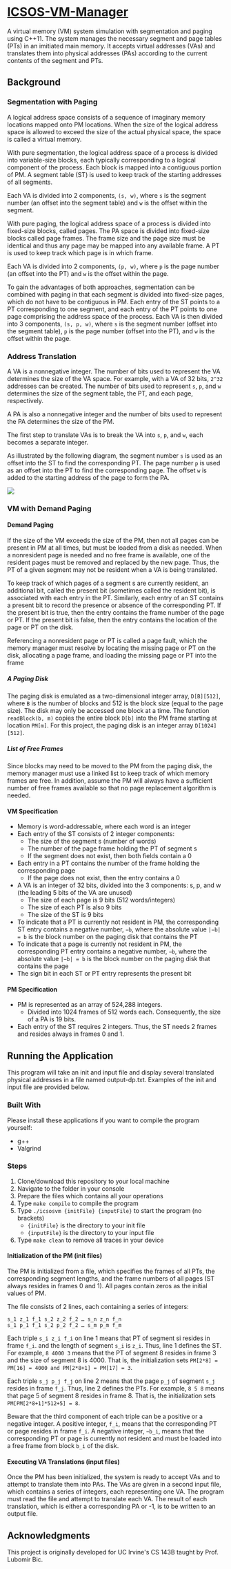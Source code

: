 # [ICSOS-VM-Manager](https://github.com/imliuyzh/ICSOS-VM-Manager)
A virtual memory (VM) system simulation with segmentation and paging using C++11. The system manages the necessary segment and page tables (PTs) in an imitiated main memory. It accepts virtual addresses (VAs) and translates them into physical addresses (PAs) according to the current contents of the segment and PTs.

## Background
### Segmentation with Paging
A logical address space consists of a sequence of imaginary memory locations mapped onto PM locations. When the size of the logical address space is allowed to exceed the size of the actual physical space, the space is called a virtual memory.
 
With pure segmentation, the logical address space of a process is divided into variable-size blocks, each typically corresponding to a logical component of the process. Each block is mapped into a contiguous portion of PM. A segment table (ST) is used to keep track of the starting addresses of all segments.
 
Each VA is divided into 2 components, ```(s, w)```, where ```s``` is the segment number (an offset into the segment table) and ```w``` is the offset within the segment.
 
With pure paging, the logical address space of a process is divided into fixed-size blocks, called pages. The PA space is divided into fixed-size blocks called page frames. The frame size and the page size must be identical and thus any page may be mapped into any available frame. A PT is used to keep track which page is in which frame.
 
Each VA is divided into 2 components, ```(p, w)```, where ```p``` is the page number (an offset into the PT) and ```w``` is the offset within the page.
 
To gain the advantages of both approaches, segmentation can be combined with paging in that each segment is divided into fixed-size pages, which do not have to be contiguous in PM. Each entry of the ST points to a PT corresponding to one segment, and each entry of the PT points to one page comprising the address space of the process. Each VA is then divided into 3 components, ```(s, p, w)```, where ```s``` is the segment number (offset into the segment table), ```p``` is the page number (offset into the PT), and ```w``` is the offset within the page.

### Address Translation
A VA is a nonnegative integer. The number of bits used to represent the VA determines the size of the VA space. For example, with a VA of 32 bits, ```2^32``` addresses can be created. The number of bits used to represent ```s```, ```p```, and ```w``` determines the size of the segment table, the PT, and each page, respectively.
 
A PA is also a nonnegative integer and the number of bits used to represent the PA determines the size of the PM.
 
The first step to translate VAs is to break the VA into ```s```, ```p```, and ```w```, each becomes a separate integer.
 
As illustrated by the following diagram, the segment number ```s``` is used as an offset into the ST to find the corresponding PT. The page number ```p``` is used as an offset into the PT to find the corresponding page. The offset ```w``` is added to the starting address of the page to form the PA.

<img src="https://ibb.co/2MLcsT5" />

### VM with Demand Paging
#### Demand Paging
If the size of the VM exceeds the size of the PM, then not all pages can be present in PM at all times, but must be loaded from a disk as needed. When a nonresident page is needed and no free frame is available, one of the resident pages must be removed and replaced by the new page. Thus, the PT of a given segment may not be resident when a VA is being translated.
 
To keep track of which pages of a segment s are currently resident, an additional bit, called the present bit (sometimes called the resident bit), is associated with each entry in the PT. Similarly, each entry of an ST contains a present bit to record the presence or absence of the corresponding PT. If the present bit is true, then the entry contains the frame number of the page or PT. If the present bit is false, then the entry contains the location of the page or PT on the disk.
 
Referencing a nonresident page or PT is called a page fault, which the memory manager must resolve by locating the missing page or PT on the disk, allocating a page frame, and loading the missing page or PT into the frame

##### A Paging Disk
The paging disk is emulated as a two-dimensional integer array, ```D[B][512]```, where ```B``` is the number of blocks and 512 is the block size (equal to the page size). The disk may only be accessed one block at a time. The function ```readBlock(b, m)``` copies the entire block ```D[b]``` into the PM frame starting at location ```PM[m]```. For this project, the paging disk is an integer array ```D[1024][512]```.

##### List of Free Frames
Since blocks may need to be moved to the PM from the paging disk, the memory manager must use a linked list to keep track of which memory frames are free. In addition, assume the PM will always have a sufficient number of free frames available so that no page replacement algorithm is needed.

#### VM Specification
+ Memory is word-addressable, where each word is an integer
+ Each entry of the ST consists of 2 integer components:
    + The size of the segment s (number of words)
    + The number of the page frame holding the PT of segment s
    + If the segment does not exist, then both fields contain a 0
+ Each entry in a PT contains the number of the frame holding the corresponding page
    + If the page does not exist, then the entry contains a 0
+ A VA is an integer of 32 bits, divided into the 3 components: s, p, and w (the leading 5 bits of the VA are unused)
    + The size of each page is 9 bits (512 words/integers)
    + The size of each PT is also 9 bits
    + The size of the ST is 9 bits
+ To indicate that a PT is currently not resident in PM, the corresponding ST entry contains a negative number, ```−b```, where the absolute value ```|−b| = b``` is the block number on the paging disk that contains the PT
+ To indicate that a page is currently not resident in PM, the corresponding PT entry contains a negative number, ```−b```, where the absolute value ```|−b| = b``` is the block number on the paging disk that contains the page
+ The sign bit in each ST or PT entry represents the present bit

#### PM Specification
+ PM is represented as an array of 524,288 integers.
    + Divided into 1024 frames of 512 words each. Consequently, the size of a PA is 19 bits.
+ Each entry of the ST requires 2 integers. Thus, the ST needs 2 frames and resides always in frames 0 and 1.

## Running the Application
This program will take an init and input file and display several translated physical addresses in a file named output-dp.txt. Examples of the init and input file are provided below.

### Built With
Please install these applications if you want to compile the program yourself:
+ g++
+ Valgrind

### Steps
1. Clone/download this repository to your local machine
2. Navigate to the folder in your console
3. Prepare the files which contains all your operations
4. Type ```make compile``` to compile the program
5. Type ```./icsosvm {initFile} {inputFile}``` to start the program (no brackets)
    + ```{initFile}``` is the directory to your init file
    + ```{inputFile}``` is the directory to your input file
6. Type ```make clean``` to remove all traces in your device

#### Initialization of the PM (init files)
The PM is initialized from a file, which specifies the frames of all PTs, the corresponding segment lengths, and the frame numbers of all pages (ST always resides in frames 0 and 1). All pages contain zeros as the initial values of PM.
 
The file consists of 2 lines, each containing a series of integers:
```
s_1 z_1 f_1 s_2 z_2 f_2 … s_n z_n f_n
s_1 p_1 f_1 s_2 p_2 f_2 … s_m p_m f_m
```

Each triple ```s_i z_i f_i``` on line 1 means that PT of segment si resides in frame ```f_i```. and the length of segment ```s_i``` is ```z_i```. Thus, line 1 defines the ST. For example, ```8 4000 3``` means that the PT of segment 8 resides in frame 3 and the size of segment 8 is 4000. That is, the initialization sets ```PM[2*8] = PM[16] = 4000 and PM[2*8+1] = PM[17] = 3```.
 
Each triple ```s_j p_j f_j``` on line 2 means that the page ```p_j``` of segment ```s_j``` resides in frame ```f_j```. Thus, line 2 defines the PTs. For example, ```8 5 8``` means that page 5 of segment 8 resides in frame 8. That is, the initialization sets ```PM[PM[2*8+1]*512+5] = 8```.

Beware that the third component of each triple can be a positive or a negative integer. A positive integer, ```f_i```, means that the corresponding PT or page resides in frame ```f_i```. A negative integer, ```−b_i```, means that the corresponding PT or page is currently not resident and must be loaded into a free frame from block ```b_i``` of the disk.

#### Executing VA Translations (input files)
Once the PM has been initialized, the system is ready to accept VAs and to attempt to translate them into PAs. The VAs are given in a second input file, which contains a series of integers, each representing one VA. The program must read the file and attempt to translate each VA. The result of each translation, which is either a corresponding PA or -1, is to be written to an output file.

## Acknowledgments
This project is originally developed for UC Irvine's CS 143B taught by Prof. Lubomir Bic.